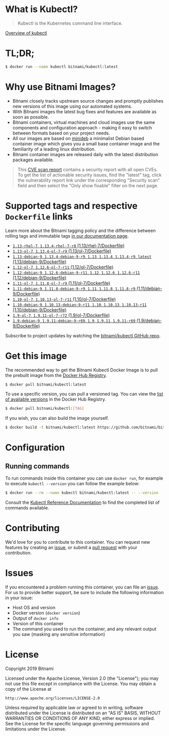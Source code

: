
# What is Kubectl?

> Kubectl is the Kubernetes command line interface.

[Overview of kubectl](https://kubernetes.io/docs/reference/kubectl/overview/)

# TL;DR;

```bash
$ docker run --name kubectl bitnami/kubectl:latest
```

# Why use Bitnami Images?

* Bitnami closely tracks upstream source changes and promptly publishes new versions of this image using our automated systems.
* With Bitnami images the latest bug fixes and features are available as soon as possible.
* Bitnami containers, virtual machines and cloud images use the same components and configuration approach - making it easy to switch between formats based on your project needs.
* All our images are based on [minideb](https://github.com/bitnami/minideb) a minimalist Debian based container image which gives you a small base container image and the familiarity of a leading linux distribution.
* Bitnami container images are released daily with the latest distribution packages available.


> This [CVE scan report](https://quay.io/repository/bitnami/kubectl?tab=tags) contains a security report with all open CVEs. To get the list of actionable security issues, find the "latest" tag, click the vulnerability report link under the corresponding "Security scan" field and then select the "Only show fixable" filter on the next page.

# Supported tags and respective `Dockerfile` links

Learn more about the Bitnami tagging policy and the difference between rolling tags and immutable tags [in our documentation page](https://docs.bitnami.com/containers/how-to/understand-rolling-tags-containers/).


* [`1.13-rhel-7`, `1.13.4-rhel-7-r8` (1.13/rhel-7/Dockerfile)](https://github.com/bitnami/bitnami-docker-kubectl/blob/1.13.4-rhel-7-r8/1.13/rhel-7/Dockerfile)
* [`1.13-ol-7`, `1.13.4-ol-7-r9` (1.13/ol-7/Dockerfile)](https://github.com/bitnami/bitnami-docker-kubectl/blob/1.13.4-ol-7-r9/1.13/ol-7/Dockerfile)
* [`1.13-debian-9`, `1.13.4-debian-9-r9`, `1.13`, `1.13.4`, `1.13.4-r9`, `latest` (1.13/debian-9/Dockerfile)](https://github.com/bitnami/bitnami-docker-kubectl/blob/1.13.4-debian-9-r9/1.13/debian-9/Dockerfile)
* [`1.12-ol-7`, `1.12.6-ol-7-r11` (1.12/ol-7/Dockerfile)](https://github.com/bitnami/bitnami-docker-kubectl/blob/1.12.6-ol-7-r11/1.12/ol-7/Dockerfile)
* [`1.12-debian-9`, `1.12.6-debian-9-r11`, `1.12`, `1.12.6`, `1.12.6-r11` (1.12/debian-9/Dockerfile)](https://github.com/bitnami/bitnami-docker-kubectl/blob/1.12.6-debian-9-r11/1.12/debian-9/Dockerfile)
* [`1.11-ol-7`, `1.11.8-ol-7-r9` (1.11/ol-7/Dockerfile)](https://github.com/bitnami/bitnami-docker-kubectl/blob/1.11.8-ol-7-r9/1.11/ol-7/Dockerfile)
* [`1.11-debian-9`, `1.11.8-debian-9-r9`, `1.11`, `1.11.8`, `1.11.8-r9` (1.11/debian-9/Dockerfile)](https://github.com/bitnami/bitnami-docker-kubectl/blob/1.11.8-debian-9-r9/1.11/debian-9/Dockerfile)
* [`1.10-ol-7`, `1.10.13-ol-7-r11` (1.10/ol-7/Dockerfile)](https://github.com/bitnami/bitnami-docker-kubectl/blob/1.10.13-ol-7-r11/1.10/ol-7/Dockerfile)
* [`1.10-debian-9`, `1.10.13-debian-9-r11`, `1.10`, `1.10.13`, `1.10.13-r11` (1.10/debian-9/Dockerfile)](https://github.com/bitnami/bitnami-docker-kubectl/blob/1.10.13-debian-9-r11/1.10/debian-9/Dockerfile)
* [`1.9-ol-7`, `1.9.11-ol-7-r72` (1.9/ol-7/Dockerfile)](https://github.com/bitnami/bitnami-docker-kubectl/blob/1.9.11-ol-7-r72/1.9/ol-7/Dockerfile)
* [`1.9-debian-9`, `1.9.11-debian-9-r69`, `1.9`, `1.9.11`, `1.9.11-r69` (1.9/debian-9/Dockerfile)](https://github.com/bitnami/bitnami-docker-kubectl/blob/1.9.11-debian-9-r69/1.9/debian-9/Dockerfile)

Subscribe to project updates by watching the [bitnami/kubectl GitHub repo](https://github.com/bitnami/bitnami-docker-kubectl).

# Get this image

The recommended way to get the Bitnami Kubectl Docker Image is to pull the prebuilt image from the [Docker Hub Registry](https://hub.docker.com/r/bitnami/kubectl).

```bash
$ docker pull bitnami/kubectl:latest
```

To use a specific version, you can pull a versioned tag. You can view the [list of available versions](https://hub.docker.com/r/bitnami/kubectl/tags/) in the Docker Hub Registry.

```bash
$ docker pull bitnami/kubectl:[TAG]
```

If you wish, you can also build the image yourself.

```bash
$ docker build -t bitnami/kubectl:latest https://github.com/bitnami/bitnami-docker-kubectl.git
```

# Configuration

## Running commands

To run commands inside this container you can use `docker run`, for example to execute `kubectl --version` you can follow the example below:

```bash
$ docker run --rm --name kubectl bitnami/kubectl:latest -- --version
```

Consult the [Kubectl Reference Documentation](https://kubernetes.io/docs/reference/generated/kubectl/kubectl-commands) to find the completed list of commands available.

# Contributing

We'd love for you to contribute to this container. You can request new features by creating an [issue](https://github.com/bitnami/bitnami-docker-kubectl/issues), or submit a [pull request](https://github.com/bitnami/bitnami-docker-kubectl/pulls) with your contribution.

# Issues

If you encountered a problem running this container, you can file an [issue](https://github.com/bitnami/bitnami-docker-kubectl/issues). For us to provide better support, be sure to include the following information in your issue:

- Host OS and version
- Docker version (`docker version`)
- Output of `docker info`
- Version of this container
- The command you used to run the container, and any relevant output you saw (masking any sensitive information)

# License

Copyright 2019 Bitnami

Licensed under the Apache License, Version 2.0 (the "License");
you may not use this file except in compliance with the License.
You may obtain a copy of the License at

    http://www.apache.org/licenses/LICENSE-2.0

Unless required by applicable law or agreed to in writing, software
distributed under the License is distributed on an "AS IS" BASIS,
WITHOUT WARRANTIES OR CONDITIONS OF ANY KIND, either express or implied.
See the License for the specific language governing permissions and
limitations under the License.
